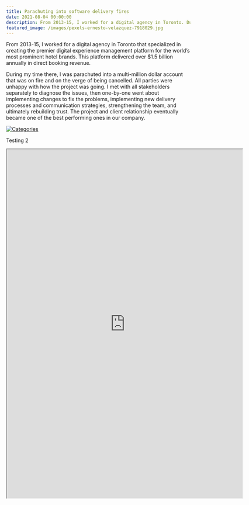 ```yaml
---
title: Parachuting into software delivery fires
date: 2021-08-04 00:00:00
description: From 2013-15, I worked for a digital agency in Toronto. During my time there, I was parachuted into a multi-million dollar account that was on fire and on the verge of being cancelled...
featured_image: /images/pexels-ernesto-velazquez-7918029.jpg
---
```


From 2013-15, I worked for a digital agency in Toronto that specialized in creating the premier digital experience management platform for the world’s most prominent hotel brands. This platform delivered over $1.5 billion annually in direct booking revenue.

During my time there, I was parachuted into a multi-million dollar account that was on fire and on the verge of being cancelled. All parties were unhappy with how the project was going. I met with all stakeholders separately to diagnose the issues, then one-by-one went about implementing changes to fix the problems, implementing new delivery processes and communication strategies, strengthening the team, and ultimately rebuilding trust. The project and client relationship eventually became one of the best performing ones in our company.

<div class='tableauPlaceholder' id='viz1683504739399' style='position: relative'><noscript><a href='#'><img alt='Categories ' src='https:&#47;&#47;public.tableau.com&#47;static&#47;images&#47;St&#47;Steamgames_16835038314870&#47;Categories&#47;1_rss.png' style='border: none' /></a></noscript><object class='tableauViz'  style='display:none;'><param name='host_url' value='https%3A%2F%2Fpublic.tableau.com%2F' /> <param name='embed_code_version' value='3' /> <param name='site_root' value='' /><param name='name' value='Steamgames_16835038314870&#47;Categories' /><param name='tabs' value='no' /><param name='toolbar' value='yes' /><param name='static_image' value='https:&#47;&#47;public.tableau.com&#47;static&#47;images&#47;St&#47;Steamgames_16835038314870&#47;Categories&#47;1.png' /> <param name='animate_transition' value='yes' /><param name='display_static_image' value='yes' /><param name='display_spinner' value='yes' /><param name='display_overlay' value='yes' /><param name='display_count' value='yes' /><param name='language' value='en-US' /></object></div>            


Testing 2

<iframe src="https://public.tableau.com/views/Steamgames_16835038314870/Categories?:language=en-US&:display_count=n&:origin=viz_share_link"
 width="645" height="955"></iframe>
